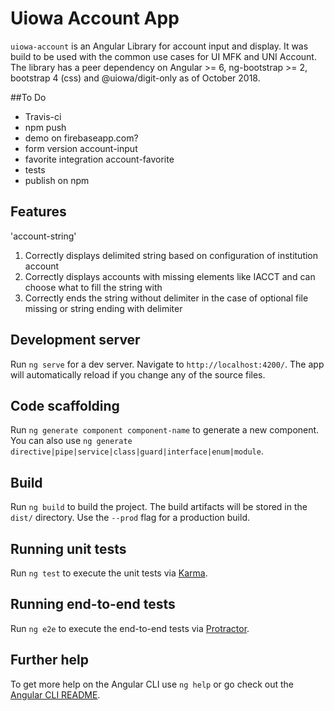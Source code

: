 # Uiowa Account App

`uiowa-account` is an Angular Library for account input and display. It was build to be used with the common use cases for UI MFK and UNI Account. The library has a peer dependency on Angular >= 6, ng-bootstrap >= 2, bootstrap 4 (css) and @uiowa/digit-only as of October 2018.

##To Do

- Travis-ci
- npm push
- demo on firebaseapp.com?
- form version account-input
- favorite integration account-favorite
- tests
- publish on npm

## Features

'account-string'

1. Correctly displays delimited string based on configuration of institution account
1. Correctly displays accounts with missing elements like IACCT and can choose what to fill the string with
1. Correctly ends the string without delimiter in the case of optional file missing or string ending with delimiter

## Development server

Run `ng serve` for a dev server. Navigate to `http://localhost:4200/`. The app will automatically reload if you change any of the source files.

## Code scaffolding

Run `ng generate component component-name` to generate a new component. You can also use `ng generate directive|pipe|service|class|guard|interface|enum|module`.

## Build

Run `ng build` to build the project. The build artifacts will be stored in the `dist/` directory. Use the `--prod` flag for a production build.

## Running unit tests

Run `ng test` to execute the unit tests via [Karma](https://karma-runner.github.io).

## Running end-to-end tests

Run `ng e2e` to execute the end-to-end tests via [Protractor](http://www.protractortest.org/).

## Further help

To get more help on the Angular CLI use `ng help` or go check out the [Angular CLI README](https://github.com/angular/angular-cli/blob/master/README.md).
